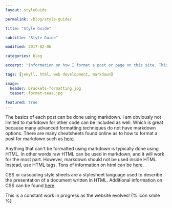 ```yaml
---
layout: styleGuide

permalink: /blog/style-guide/

title: "Style Guide"

subtitle: "Style Guide"

modified: 2017-02-06

categories: blog

excerpt: "Information on how I format a post or page on this site. This is mainly for my benefit so that I can keep a relatively common theme throughout “blog” posts. Cascading style sheet information is not found here."

tags: [jekyll, html, web development, markdown]

image:
  header: brackets-formatting.jpg
  teaser: format-teas.jpg
  
featured: true
---
```

The basics of each post can be done using markdown. I am obviously not limited to markdown for other code can be included as well. Which is great because many advanced formatting techniques do not have markdown options. There are many cheatsheets found online as to how to format a post for markdown such as <a class="fancyLink" href="https://github.com/adam-p/markdown-here/wiki/Markdown-Cheatsheet" target="_blank">here</a>.

Anything that can't be formatted using markdown is typically done using HTML. In other words raw HTML can be used in markdown, and it will work for the most part. However, markdown should not be used inside HTML. Instead, use HTML tags. Tons of information on html can be <a class="fancyLink" href="http://www.w3schools.com/html/" target="_blank">here</a>.

CSS or cascading style sheets are a stylesheet language used to describe the presentation of a document written in HTML. Additional information on CSS can be found <a class="fancyLink" href="http://www.w3schools.com/css/default.asp" target="_blank">here</a>.

This is a constant work in progress as the website evolves! {% icon smile %}